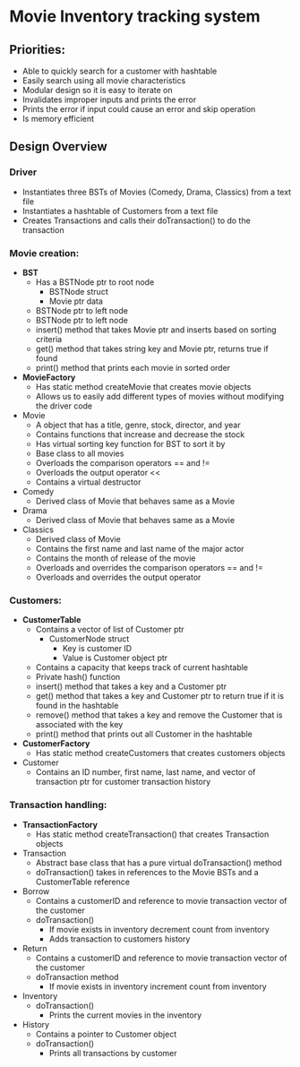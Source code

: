 # Movie Inventory tracking system

## Priorities:
* Able to quickly search for a customer with hashtable
* Easily search using all movie characteristics
* Modular design so it is easy to iterate on
* Invalidates improper inputs and prints the error
* Prints the error if input could cause an error and skip operation
* Is memory efficient

## Design Overview

### Driver
  * Instantiates three BSTs of Movies (Comedy, Drama, Classics) from a text file
  * Instantiates a hashtable of Customers from a text file
  * Creates Transactions and calls their doTransaction() to do the transaction

### Movie creation:
* **BST<Movie>**
  * Has a BSTNode ptr to root node
    * BSTNode struct
    * Movie ptr data
  * BSTNode ptr to left node
  * BSTNode ptr to left node
  * insert() method that takes Movie ptr and inserts based on sorting criteria
  * get() method that takes string key and Movie ptr, returns true if found
  * print() method that prints each movie in sorted order
* **MovieFactory**
  * Has static method createMovie that creates movie objects
  * Allows us to easily add different types of movies without modifying the driver code
* Movie
  * A object that has a title, genre, stock, director, and year
  * Contains functions that increase and decrease the stock
  * Has virtual sorting key function for BST to sort it by
  * Base class to all movies
  * Overloads the comparison operators \== and \!=
  * Overloads the output operator <<
  * Contains a virtual destructor
* Comedy
  * Derived class of Movie that behaves same as a Movie
* Drama
  * Derived class of Movie that behaves same as a Movie
* Classics
  * Derived class of Movie
  * Contains the first name and last name of the major actor
  * Contains the month of release of the movie
  * Overloads and overrides the comparison operators \== and \!=
  * Overloads and overrides the output operator

### Customers:
* **CustomerTable**
  * Contains a vector of list of Customer ptr
    * CustomerNode struct
      * Key is customer ID
      * Value is Customer object ptr
  * Contains a capacity that keeps track of current hashtable
  * Private hash() function
  * insert() method that takes a key and a Customer ptr
  * get() method that takes a key and Customer ptr to return true if it is found in the hashtable
  * remove() method that takes a key and remove the Customer that is associated with the key
  * print() method that prints out all Customer in the hashtable
* **CustomerFactory**
  * Has static method createCustomers that creates customers objects
* Customer
  * Contains an ID number, first name, last name, and vector of transaction ptr for customer transaction history

### Transaction handling:
* **TransactionFactory**
  * Has static method createTransaction() that creates Transaction objects
* Transaction
  * Abstract base class that has a pure virtual doTransaction() method
  * doTransaction() takes in references to the Movie BSTs and a CustomerTable reference
* Borrow
  * Contains a customerID and reference to movie transaction vector of the customer
  * doTransaction()
    * If movie exists in inventory decrement count from inventory
    * Adds transaction to customers history
* Return
  * Contains a customerID and reference to movie transaction vector of the customer
  * doTransaction method
    * If movie exists in inventory increment count from inventory
* Inventory
  * doTransaction()
    * Prints the current movies in the inventory
* History
  * Contains a pointer to Customer object
  * doTransaction()
    * Prints all transactions by customer
	

